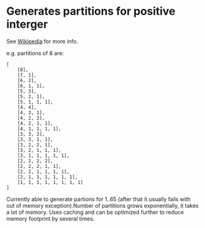# Generates partitions for positive interger
See [Wikipedia](https://en.wikipedia.org/wiki/Partition_(number_theory)) for more info.

e.g. partitions of 8 are:
```
[
    [8],
    [7, 1],
    [6, 2],
    [6, 1, 1],
    [5, 3],
    [5, 2, 1],
    [5, 1, 1, 1],
    [4, 4],
    [4, 3, 1],
    [4, 2, 2],
    [4, 2, 1, 1],
    [4, 1, 1, 1, 1],
    [3, 3, 2],
    [3, 3, 1, 1],
    [3, 2, 2, 1],
    [3, 2, 1, 1, 1],
    [3, 1, 1, 1, 1, 1],
    [2, 2, 2, 2],
    [2, 2, 2, 1, 1],
    [2, 2, 1, 1, 1, 1],
    [2, 1, 1, 1, 1, 1, 1],
    [1, 1, 1, 1, 1, 1, 1, 1]
]
```

Currently able to generate partions for 1..65 (after that it usually fails with out of memory exception).Number of partitions grows exponentially, it takes a lot of memory. Uses caching and can be optimized further to reduce memory footprint by several times.
